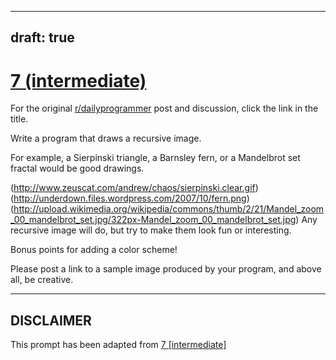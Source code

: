 ---
draft: true
----

# [7 (intermediate)](https://www.reddit.com/r/dailyprogrammer/comments/pr265/2152012_challenge_7_intermediate/)

For the original [r/dailyprogrammer](https://www.reddit.com/r/dailyprogrammer/) post and discussion, click the link in the title.

Write a program that draws a recursive image.

For example, a Sierpinski triangle, a Barnsley fern, or a Mandelbrot set fractal would be good drawings. 

(http://www.zeuscat.com/andrew/chaos/sierpinski.clear.gif)
(http://underdown.files.wordpress.com/2007/10/fern.png)
(http://upload.wikimedia.org/wikipedia/commons/thumb/2/21/Mandel_zoom_00_mandelbrot_set.jpg/322px-Mandel_zoom_00_mandelbrot_set.jpg)
Any recursive image will do, but try to make them look fun or interesting.

Bonus points for adding a color scheme!

Please post a link to a sample image produced by your program, and above all, be creative.


----
## **DISCLAIMER**
This prompt has been adapted from [7 [intermediate]](https://www.reddit.com/r/dailyprogrammer/comments/pr265/2152012_challenge_7_intermediate/
)
